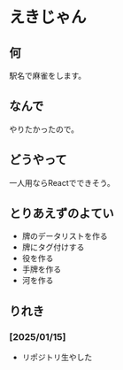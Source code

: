 # えきじゃん

## 何

駅名で麻雀をします。

## なんで

やりたかったので。

## どうやって

一人用ならReactでできそう。

## とりあえずのよてい

- 牌のデータリストを作る
- 牌にタグ付けする
- 役を作る
- 手牌を作る
- 河を作る

## りれき

### [2025/01/15]

- リポジトリ生やした
